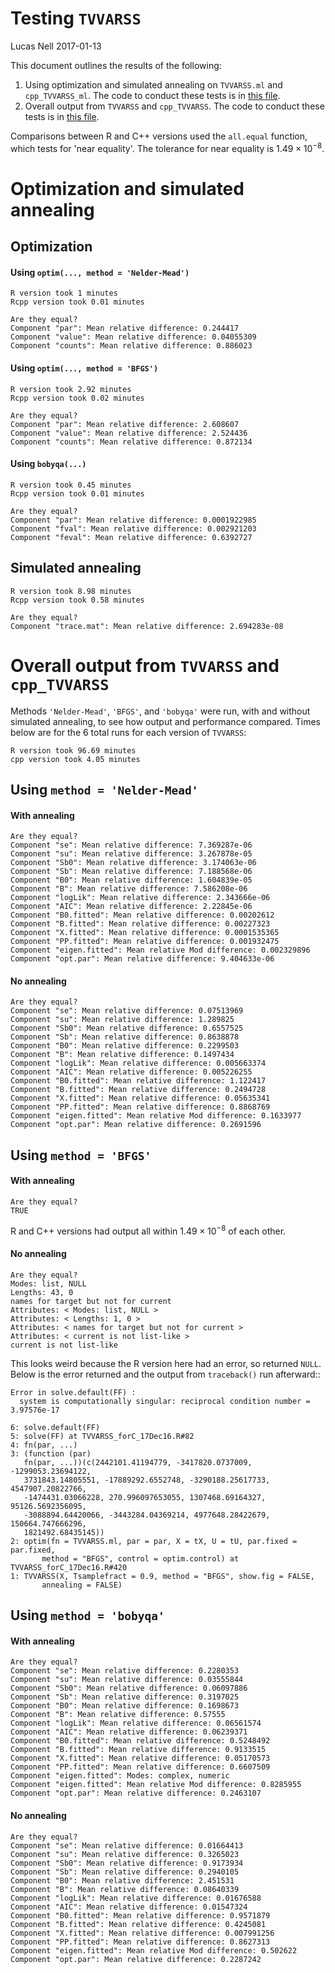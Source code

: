 Testing `TVVARSS`
================
Lucas Nell
2017-01-13

This document outlines the results of the following:

1.  Using optimization and simulated annealing on `TVVARSS.ml` and `cpp_TVVARSS_ml`. The code to conduct these tests is in [this file](./initial_testing_files/TVVARSS.ml_testing.R).
2.  Overall output from `TVVARSS` and `cpp_TVVARSS`. The code to conduct these tests is in [this file](./initial_testing_files/TVVARSS_testing.R).

Comparisons between R and C++ versions used the `all.equal` function, which tests for 'near equality'. The tolerance for near equality is 1.49 × 10<sup>−8</sup>.

Optimization and simulated annealing
====================================

Optimization
------------

#### Using `optim(..., method = 'Nelder-Mead')`

    R version took 1 minutes
    Rcpp version took 0.01 minutes

    Are they equal?
    Component "par": Mean relative difference: 0.244417
    Component "value": Mean relative difference: 0.04055309
    Component "counts": Mean relative difference: 0.886023

#### Using `optim(..., method = 'BFGS')`

    R version took 2.92 minutes
    Rcpp version took 0.02 minutes

    Are they equal?
    Component "par": Mean relative difference: 2.608607
    Component "value": Mean relative difference: 2.524436
    Component "counts": Mean relative difference: 0.872134

#### Using `bobyqa(...)`

    R version took 0.45 minutes
    Rcpp version took 0.01 minutes

    Are they equal?
    Component "par": Mean relative difference: 0.0001922985
    Component "fval": Mean relative difference: 0.002921203
    Component "feval": Mean relative difference: 0.6392727

Simulated annealing
-------------------

    R version took 8.98 minutes
    Rcpp version took 0.58 minutes

    Are they equal?
    Component "trace.mat": Mean relative difference: 2.694283e-08

Overall output from `TVVARSS` and `cpp_TVVARSS`
===============================================

Methods `'Nelder-Mead'`, `'BFGS'`, and `'bobyqa'` were run, with and without simulated annealing, to see how output and performance compared. Times below are for the 6 total runs for each version of `TVVARSS`:

    R version took 96.69 minutes
    cpp version took 4.05 minutes

Using `method = 'Nelder-Mead'`
------------------------------

#### With annealing

    Are they equal?
    Component "se": Mean relative difference: 7.369287e-06
    Component "su": Mean relative difference: 3.267878e-05
    Component "Sb0": Mean relative difference: 3.174063e-06
    Component "Sb": Mean relative difference: 7.188568e-06
    Component "B0": Mean relative difference: 1.604839e-05
    Component "B": Mean relative difference: 7.586208e-06
    Component "logLik": Mean relative difference: 2.343666e-06
    Component "AIC": Mean relative difference: 2.22845e-06
    Component "B0.fitted": Mean relative difference: 0.00202612
    Component "B.fitted": Mean relative difference: 0.00227323
    Component "X.fitted": Mean relative difference: 0.0001535365
    Component "PP.fitted": Mean relative difference: 0.001932475
    Component "eigen.fitted": Mean relative Mod difference: 0.002329896
    Component "opt.par": Mean relative difference: 9.404633e-06

#### No annealing

    Are they equal?
    Component "se": Mean relative difference: 0.07513969
    Component "su": Mean relative difference: 1.289825
    Component "Sb0": Mean relative difference: 0.6557525
    Component "Sb": Mean relative difference: 0.8638878
    Component "B0": Mean relative difference: 0.2299503
    Component "B": Mean relative difference: 0.1497434
    Component "logLik": Mean relative difference: 0.005663374
    Component "AIC": Mean relative difference: 0.005226255
    Component "B0.fitted": Mean relative difference: 1.122417
    Component "B.fitted": Mean relative difference: 0.2494728
    Component "X.fitted": Mean relative difference: 0.05635341
    Component "PP.fitted": Mean relative difference: 0.8868769
    Component "eigen.fitted": Mean relative Mod difference: 0.1633977
    Component "opt.par": Mean relative difference: 0.2691596

Using `method = 'BFGS'`
-----------------------

#### With annealing

    Are they equal?
    TRUE

R and C++ versions had output all within 1.49 × 10<sup>−8</sup> of each other.

#### No annealing

    Are they equal?
    Modes: list, NULL
    Lengths: 43, 0
    names for target but not for current
    Attributes: < Modes: list, NULL >
    Attributes: < Lengths: 1, 0 >
    Attributes: < names for target but not for current >
    Attributes: < current is not list-like >
    current is not list-like

This looks weird because the R version here had an error, so returned `NULL`. Below is the error returned and the output from `traceback()` run afterward::

    Error in solve.default(FF) : 
      system is computationally singular: reciprocal condition number = 3.97576e-17

    6: solve.default(FF)
    5: solve(FF) at TVVARSS_forC_17Dec16.R#82
    4: fn(par, ...)
    3: (function (par) 
       fn(par, ...))(c(2442101.41194779, -3417820.0737009, -1299053.23694122, 
       3731843.14805551, -17889292.6552748, -3290188.25617733, 4547907.20822766, 
       -1474431.03066228, 270.996097653055, 1307468.69164327, 95126.5692356095, 
       -3088894.64420066, -3443284.04369214, 4977648.28422679, 150664.747666296, 
       1821492.68435145))
    2: optim(fn = TVVARSS.ml, par = par, X = tX, U = tU, par.fixed = par.fixed, 
           method = "BFGS", control = optim.control) at TVVARSS_forC_17Dec16.R#420
    1: TVVARSS(X, Tsamplefract = 0.9, method = "BFGS", show.fig = FALSE, 
           annealing = FALSE)

Using `method = 'bobyqa'`
-------------------------

#### With annealing

    Are they equal?
    Component "se": Mean relative difference: 0.2280353
    Component "su": Mean relative difference: 0.03555844
    Component "Sb0": Mean relative difference: 0.06097886
    Component "Sb": Mean relative difference: 0.3197025
    Component "B0": Mean relative difference: 0.1698673
    Component "B": Mean relative difference: 0.57555
    Component "logLik": Mean relative difference: 0.06561574
    Component "AIC": Mean relative difference: 0.06239371
    Component "B0.fitted": Mean relative difference: 0.5248492
    Component "B.fitted": Mean relative difference: 0.9133515
    Component "X.fitted": Mean relative difference: 0.05170573
    Component "PP.fitted": Mean relative difference: 0.6607509
    Component "eigen.fitted": Modes: complex, numeric
    Component "eigen.fitted": Mean relative Mod difference: 0.8285955
    Component "opt.par": Mean relative difference: 0.2463107

#### No annealing

    Are they equal?
    Component "se": Mean relative difference: 0.01664413
    Component "su": Mean relative difference: 0.3265023
    Component "Sb0": Mean relative difference: 0.9173934
    Component "Sb": Mean relative difference: 0.2940105
    Component "B0": Mean relative difference: 2.451531
    Component "B": Mean relative difference: 0.08640339
    Component "logLik": Mean relative difference: 0.01676588
    Component "AIC": Mean relative difference: 0.01547324
    Component "B0.fitted": Mean relative difference: 0.9571879
    Component "B.fitted": Mean relative difference: 0.4245081
    Component "X.fitted": Mean relative difference: 0.007991256
    Component "PP.fitted": Mean relative difference: 0.8627313
    Component "eigen.fitted": Mean relative Mod difference: 0.502622
    Component "opt.par": Mean relative difference: 0.2287242

